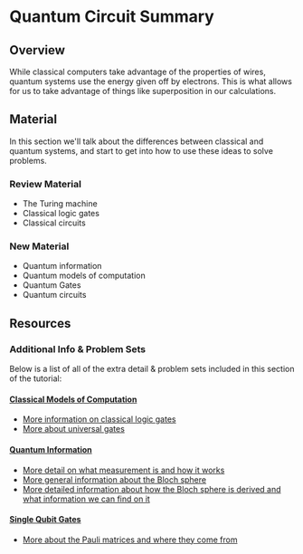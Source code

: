 # Quantum Circuit Summary

## Overview

While classical computers take advantage of the properties of wires, quantum systems use the energy given off by electrons. This is what allows for us to take advantage of things like superposition in our calculations.

## Material

In this section we'll talk about the differences between classical and quantum systems, and start to get into how to use these ideas to solve problems.

### Review Material

* The Turing machine
* Classical logic gates
* Classical circuits

### New Material

* Quantum information
* Quantum models of computation
* Quantum Gates
* Quantum circuits

## Resources

### Additional Info & Problem Sets

Below is a list of all of the extra detail & problem sets included in this section of the tutorial:

#### [Classical Models of Computation](../classical-models-of-computation.md)

* [More information on classical logic gates](https://www.khanacademy.org/computing/ap-computer-science-principles/computers-101/logic-gates-and-circuits/a/logic-gates)
* [More about universal gates](https://www.electronics-tutorials.ws/logic/universal-gates.html)

#### [Quantum Information](../quantum-information.md)

* [More detail on what measurement is and how it works](https://towardsdatascience.com/understanding-basics-of-measurements-in-quantum-computation-4c885879eba0)
* [More general information about the Bloch sphere](https://www.quantiki.org/wiki/bloch-sphere)
* [More detailed information about how the Bloch sphere is derived and what information we can find on it](https://physics.stackexchange.com/questions/204090/understanding-the-bloch-sphere)

#### [Single Qubit Gates](../single-qubit-gates.md)

* [More about the Pauli matrices and where they come from](https://en.wikiversity.org/wiki/Pauli_matrices)

